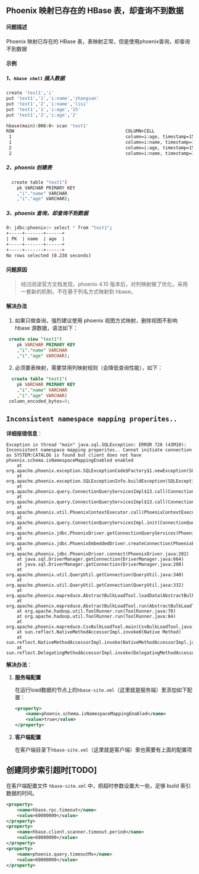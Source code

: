 ## Phoenix 映射已存在的 HBase 表，却查询不到数据

#### 问题描述

Phoenix 映射已存在的 HBase 表，表映射正常，但是使用phoenix查询，却查询不到数据

#### 示例

##### 1、`hbase shell` 插入数据

```sh
create 'test1','i'
put 'test1','1','i:name','zhangsan'
put 'test1','2','i:name','lisi'
put 'test1','1','i:age','15'
put 'test1','2','i:age','2'

hbase(main):006:0> scan 'test1'
ROW                                          COLUMN+CELL
 1                                           column=i:age, timestamp=1523416240312, value=15
 1                                           column=i:name, timestamp=1523416227940, value=zhangsan
 2                                           column=i:age, timestamp=1523416249281, value=2
 2                                           column=i:name, timestamp=1523416234516, value=lisi
```

##### 2、phoenix 创建表

```sh
  create table "test1"(
    pk VARCHAR PRIMARY KEY
    ,"i"."name" VARCHAR
    ,"i"."age" VARCHAR);
```

##### 3、phoenix 查询，却查询不到数据

```sh
0: jdbc:phoenix:> select * from "test1";
+-----+-------+------+
| PK  | name  | age  |
+-----+-------+------+
+-----+-------+------+
No rows selected (0.238 seconds)
```

#### 问题原因

> 经过阅读官方文档发现，phoenix 4.10 版本后，对列映射做了优化，采用一套新的机制，不在基于列名方式映射到 hbase。

#### 解决办法

1. 如果只做查询，强烈建议使用 phoenix 视图方式映射，删除视图不影响 hbase 源数据，语法如下：

```sql
 create view "test1"(
    pk VARCHAR PRIMARY KEY
    ,"i"."name" VARCHAR
    ,"i"."age" VARCHAR);
```

2. 必须要表映射，需要禁用列映射规则（会降低查询性能），如下：

```sql
  create table "test1"(
    pk VARCHAR PRIMARY KEY
    ,"i"."name" VARCHAR
    ,"i"."age" VARCHAR)
 column_encoded_bytes=0;
```

## `Inconsistent namespace mapping properites..`

**详细报错信息**：

```log
Exception in thread "main" java.sql.SQLException: ERROR 726 (43M10):  Inconsistent namespace mapping properites.. Cannot initiate connection as SYSTEM:CATALOG is found but client does not have phoenix.schema.isNamespaceMappingEnabled enabled
    at org.apache.phoenix.exception.SQLExceptionCode$Factory$1.newException(SQLExceptionCode.java:454)
    at org.apache.phoenix.exception.SQLExceptionInfo.buildException(SQLExceptionInfo.java:145)
    at org.apache.phoenix.query.ConnectionQueryServicesImpl$13.call(ConnectionQueryServicesImpl.java:2342)
    at org.apache.phoenix.query.ConnectionQueryServicesImpl$13.call(ConnectionQueryServicesImpl.java:2300)
    at org.apache.phoenix.util.PhoenixContextExecutor.call(PhoenixContextExecutor.java:78)
    at org.apache.phoenix.query.ConnectionQueryServicesImpl.init(ConnectionQueryServicesImpl.java:2300)
    at org.apache.phoenix.jdbc.PhoenixDriver.getConnectionQueryServices(PhoenixDriver.java:231)
    at org.apache.phoenix.jdbc.PhoenixEmbeddedDriver.createConnection(PhoenixEmbeddedDriver.java:144)
    at org.apache.phoenix.jdbc.PhoenixDriver.connect(PhoenixDriver.java:202)
    at java.sql.DriverManager.getConnection(DriverManager.java:664)
    at java.sql.DriverManager.getConnection(DriverManager.java:208)
    at org.apache.phoenix.util.QueryUtil.getConnection(QueryUtil.java:340)
    at org.apache.phoenix.util.QueryUtil.getConnection(QueryUtil.java:332)
    at org.apache.phoenix.mapreduce.AbstractBulkLoadTool.loadData(AbstractBulkLoadTool.java:209)
    at org.apache.phoenix.mapreduce.AbstractBulkLoadTool.run(AbstractBulkLoadTool.java:183)
    at org.apache.hadoop.util.ToolRunner.run(ToolRunner.java:70)
    at org.apache.hadoop.util.ToolRunner.run(ToolRunner.java:84)
    at org.apache.phoenix.mapreduce.CsvBulkLoadTool.main(CsvBulkLoadTool.java:101)
    at sun.reflect.NativeMethodAccessorImpl.invoke0(Native Method)
    at sun.reflect.NativeMethodAccessorImpl.invoke(NativeMethodAccessorImpl.java:62)
    at sun.reflect.DelegatingMethodAccessorImpl.invoke(DelegatingMethodAccessorImpl.java:43)
```

**解决办法**：

1. **服务端配置**

   在运行load数据的节点上的`hbase-site.xml`（这里就是服务端）里添加如下配置：

   ```xml
   <property>
       <name>phoenix.schema.isNamespaceMappingEnabled</name>
       <value>true</value>
   </property>
   ```

2. **客户端配置**

   在客户端目录下`hbase-site.xml`（这里就是客户端）里也需要有上面的配置项

## 创建同步索引超时[TODO]

在客户端配置文件 `hbase-site.xml` 中，把超时参数设置大一些，足够 build 索引数据的时间。

```xml
<property>
    <name>hbase.rpc.timeout</name>
    <value>60000000</value>
</property>
<property>
    <name>hbase.client.scanner.timeout.period</name>
    <value>60000000</value>
</property>
<property>
    <name>phoenix.query.timeoutMs</name>
    <value>60000000</value>
</property>
```

